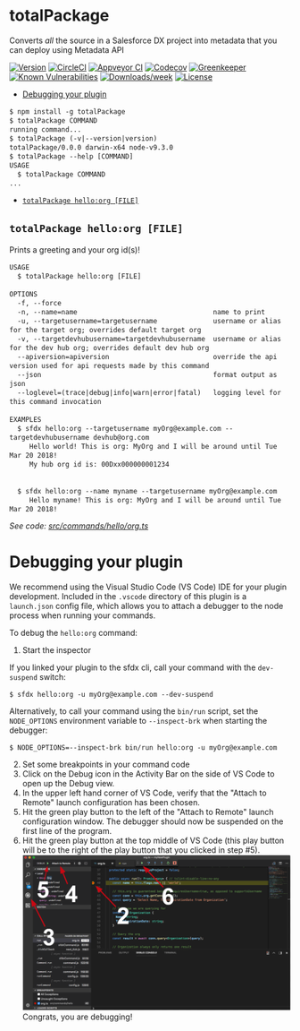 totalPackage
============

Converts *all* the source in a Salesforce DX project into metadata that you can deploy using Metadata API

[![Version](https://img.shields.io/npm/v/totalPackage.svg)](https://npmjs.org/package/totalPackage)
[![CircleCI](https://circleci.com/gh/litify/totalPackage/tree/master.svg?style=shield)](https://circleci.com/gh/litify/totalPackage/tree/master)
[![Appveyor CI](https://ci.appveyor.com/api/projects/status/github/litify/totalPackage?branch=master&svg=true)](https://ci.appveyor.com/project/heroku/totalPackage/branch/master)
[![Codecov](https://codecov.io/gh/litify/totalPackage/branch/master/graph/badge.svg)](https://codecov.io/gh/litify/totalPackage)
[![Greenkeeper](https://badges.greenkeeper.io/litify/totalPackage.svg)](https://greenkeeper.io/)
[![Known Vulnerabilities](https://snyk.io/test/github/litify/totalPackage/badge.svg)](https://snyk.io/test/github/litify/totalPackage)
[![Downloads/week](https://img.shields.io/npm/dw/totalPackage.svg)](https://npmjs.org/package/totalPackage)
[![License](https://img.shields.io/npm/l/totalPackage.svg)](https://github.com/litify/totalPackage/blob/master/package.json)

<!-- toc -->
* [Debugging your plugin](#debugging-your-plugin)
<!-- tocstop -->
<!-- install -->
<!-- usage -->
```sh-session
$ npm install -g totalPackage
$ totalPackage COMMAND
running command...
$ totalPackage (-v|--version|version)
totalPackage/0.0.0 darwin-x64 node-v9.3.0
$ totalPackage --help [COMMAND]
USAGE
  $ totalPackage COMMAND
...
```
<!-- usagestop -->
<!-- commands -->
* [`totalPackage hello:org [FILE]`](#total-package-helloorg-file)

## `totalPackage hello:org [FILE]`

Prints a greeting and your org id(s)!

```
USAGE
  $ totalPackage hello:org [FILE]

OPTIONS
  -f, --force
  -n, --name=name                                  name to print
  -u, --targetusername=targetusername              username or alias for the target org; overrides default target org
  -v, --targetdevhubusername=targetdevhubusername  username or alias for the dev hub org; overrides default dev hub org
  --apiversion=apiversion                          override the api version used for api requests made by this command
  --json                                           format output as json
  --loglevel=(trace|debug|info|warn|error|fatal)   logging level for this command invocation

EXAMPLES
  $ sfdx hello:org --targetusername myOrg@example.com --targetdevhubusername devhub@org.com
     Hello world! This is org: MyOrg and I will be around until Tue Mar 20 2018!
     My hub org id is: 00Dxx000000001234
  

  $ sfdx hello:org --name myname --targetusername myOrg@example.com
     Hello myname! This is org: MyOrg and I will be around until Tue Mar 20 2018!
```

_See code: [src/commands/hello/org.ts](https://github.com/hackerhasid/sfdx-totalpackage/blob/v0.0.0/src/commands/hello/org.ts)_
<!-- commandsstop -->
<!-- debugging-your-plugin -->
# Debugging your plugin
We recommend using the Visual Studio Code (VS Code) IDE for your plugin development. Included in the `.vscode` directory of this plugin is a `launch.json` config file, which allows you to attach a debugger to the node process when running your commands.

To debug the `hello:org` command: 
1. Start the inspector
  
If you linked your plugin to the sfdx cli, call your command with the `dev-suspend` switch: 
```sh-session
$ sfdx hello:org -u myOrg@example.com --dev-suspend
```
  
Alternatively, to call your command using the `bin/run` script, set the `NODE_OPTIONS` environment variable to `--inspect-brk` when starting the debugger:
```sh-session
$ NODE_OPTIONS=--inspect-brk bin/run hello:org -u myOrg@example.com
```

2. Set some breakpoints in your command code
3. Click on the Debug icon in the Activity Bar on the side of VS Code to open up the Debug view.
4. In the upper left hand corner of VS Code, verify that the "Attach to Remote" launch configuration has been chosen.
5. Hit the green play button to the left of the "Attach to Remote" launch configuration window. The debugger should now be suspended on the first line of the program. 
6. Hit the green play button at the top middle of VS Code (this play button will be to the right of the play button that you clicked in step #5).
<br><img src=".images/vscodeScreenshot.png" width="480" height="278"><br>
Congrats, you are debugging!
